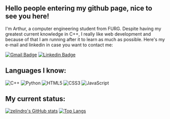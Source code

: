 ## Hello people entering my github page, nice to see you here! 

  I'm Arthur, a computer engineering student from FURG. Despite having my greatest current knowledge in C++, I really like web development and because of that I am running after it to learn as much as possible. Here's my e-mail and linkedin in case you want to contact me:

[![Gmail Badge](https://img.shields.io/badge/-zelindroarthur@gmail.com-c14438?style=flat-square&logo=Gmail&logoColor=white&link=mailto:zelindroarthur@gmail.com)](mailto:zelindroarthur1@gmail.com)
[![Linkedin Badge](https://img.shields.io/badge/-arthurzelindro-blue?style=flat-square&logo=Linkedin&logoColor=white&link=https://www.linkedin.com/in/arthur-zelindro-b6398016b/)](https://www.linkedin.com/in/arthur-zelindro-b6398016b/)

## Languages I know:

![C++](https://img.shields.io/badge/-C++-00599C?style=flat-square&logo=c)
![Python](https://img.shields.io/badge/-Python-black?style=flat-square&logo=Python)
![HTML5](https://img.shields.io/badge/-HTML5-E34F26?style=flat-square&logo=html5&logoColor=white)
![CSS3](https://img.shields.io/badge/-CSS3-1572B6?style=flat-square&logo=css3)
![JavaScript](https://img.shields.io/badge/-JavaScript-black?style=flat-square&logo=javascript)

## My current status:

[![zelindro's GitHub stats](https://github-readme-stats.vercel.app/api?username=zelindro&show_icons=true&theme=react)](https://github.com/zelindro/github-readme-stats)
[![Top Langs](https://github-readme-stats.vercel.app/api/top-langs/?username=zelindro)](https://github.com/zelindro/github-readme-stats)
